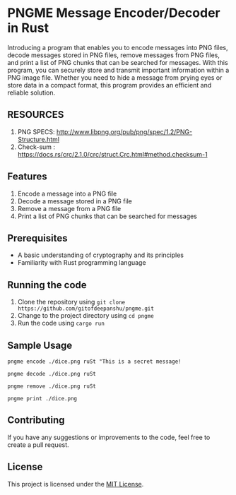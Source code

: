 # PNGME Message Encoder/Decoder in Rust
Introducing a program that enables you to encode messages into PNG files, decode messages stored in PNG files, remove messages from PNG files, and print a list of PNG chunks that can be searched for messages. With this program, you can securely store and transmit important information within a PNG image file. Whether you need to hide a message from prying eyes or store data in a compact format, this program provides an efficient and reliable solution.

## RESOURCES
1. PNG SPECS: http://www.libpng.org/pub/png/spec/1.2/PNG-Structure.html
2. Check-sum : https://docs.rs/crc/2.1.0/crc/struct.Crc.html#method.checksum-1

## Features
1. Encode a message into a PNG file
2. Decode a message stored in a PNG file
3. Remove a message from a PNG file
4. Print a list of PNG chunks that can be searched for messages

## Prerequisites
- A basic understanding of cryptography and its principles
- Familiarity with Rust programming language

## Running the code
1. Clone the repository using `git clone https://github.com/gitofdeepanshu/pngme.git`
2. Change to the project directory using `cd pngme`
3. Run the code using `cargo run`


## Sample Usage
`pngme encode ./dice.png ruSt "This is a secret message!`

`pngme decode ./dice.png ruSt`

`pngme remove ./dice.png ruSt`

`pngme print ./dice.png`

## Contributing
If you have any suggestions or improvements to the code, feel free to create a pull request.

## License
This project is licensed under the [MIT License](LICENSE).


